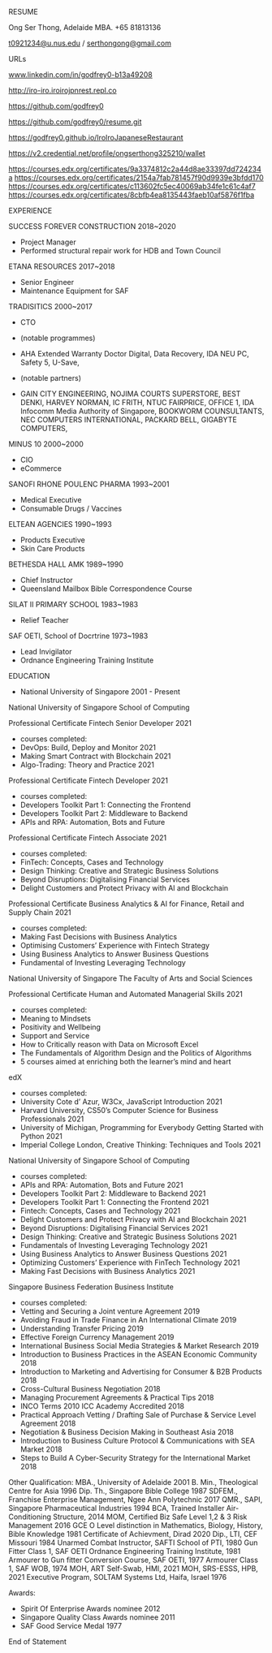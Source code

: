 RESUME

Ong Ser Thong, Adelaide MBA. +65 81813136

t0921234@u.nus.edu / serthongong@gmail.com

URLs

www.linkedin.com/in/godfrey0-b13a49208

http://iro-iro.iroirojpnrest.repl.co

https://github.com/godfrey0

https://github.com/godfrey0/resume.git

https://godfrey0.github.io/IroIroJapaneseRestaurant

https://v2.credential.net/profile/ongserthong325210/wallet

https://courses.edx.org/certificates/9a3374812c2a44d8ae33397dd724234a
https://courses.edx.org/certificates/2154a7fab781457f90d9939e3bfdd170
https://courses.edx.org/certificates/c113602fc5ec40069ab34fe1c61c4af7
https://courses.edx.org/certificates/8cbfb4ea8135443faeb10af5876f1fba

EXPERIENCE

SUCCESS FOREVER CONSTRUCTION 2018~2020
- Project Manager
- Performed structural repair work for HDB and Town Council


ETANA RESOURCES 2017~2018
- Senior Engineer
- Maintenance Equipment for SAF


TRADISITICS 2000~2017

- CTO
- (notable programmes)
- AHA Extended Warranty
Doctor Digital,
Data Recovery, 
IDA NEU PC, 
Safety 5,
U-Save, 

- (notable partners)
- GAIN CITY ENGINEERING, 
NOJIMA COURTS SUPERSTORE, 
BEST DENKI, 
HARVEY NORMAN, 
IC FRITH, 
NTUC FAIRPRICE,
OFFICE 1,
IDA Infocomm Media Authority of Singapore, 
BOOKWORM COUNSULTANTS, 
NEC COMPUTERS INTERNATIONAL,
PACKARD BELL,
GIGABYTE COMPUTERS,

MINUS 10 2000~2000
- CIO
- eCommerce

SANOFI RHONE POULENC PHARMA 1993~2001
- Medical Executive
- Consumable Drugs / Vaccines

ELTEAN AGENCIES 1990~1993
- Products Executive
- Skin Care Products
 
BETHESDA HALL AMK 1989~1990
- Chief Instructor
- Queensland Mailbox Bible Correspondence Course

SILAT II PRIMARY SCHOOL 1983~1983
- Relief Teacher

SAF OETI, School of Docrtrine 1973~1983
- Lead Invigilator
- Ordnance Engineering Training Institute

EDUCATION
- National University of Singapore 2001 - Present

National University of Singapore School of Computing

Professional Certificate Fintech Senior Developer 2021
- courses completed:
- DevOps: Build, Deploy and Monitor 2021
- Making Smart Contract with Blockchain 2021
- Algo-Trading: Theory and Practice 2021

Professional Certificate Fintech Developer 2021
- courses completed:
- Developers Toolkit Part 1: Connecting the Frontend
- Developers Toolkit Part 2: Middleware to Backend
- APIs and RPA: Automation, Bots and Future

Professional Certificate Fintech Associate 2021
- courses completed:
- FinTech: Concepts, Cases and Technology
- Design Thinking: Creative and Strategic Business Solutions
- Beyond Disruptions: Digitalising Financial Services
- Delight Customers and Protect Privacy with AI and Blockchain

Professional Certificate Business Analytics & AI for Finance, Retail and Supply Chain 2021
- courses completed:
- Making Fast Decisions with Business Analytics
- Optimising Customers’ Experience with Fintech Strategy
- Using Business Analytics to Answer Business Questions
- Fundamental of Investing Leveraging Technology

National University of Singapore The Faculty of Arts and Social Sciences

Professional Certificate Human and Automated Managerial Skills 2021
- courses completed:
- Meaning to Mindsets
- Positivity and Wellbeing
- Support and Service
- How to Critically reason with Data on Microsoft Excel
- The Fundamentals of Algorithm Design and the Politics of Algorithms
- 5 courses aimed at enriching both the learner’s mind and heart

edX
- courses completed:
- University Cote d’ Azur, W3Cx, JavaScript Introduction 2021
- Harvard University, CS50’s Computer Science for Business Professionals 2021
- University of Michigan, Programming for Everybody Getting Started with Python 2021
- Imperial College London, Creative Thinking: Techniques and Tools 2021

National University of Singapore School of Computing
- courses completed:
- APIs and RPA: Automation, Bots and Future 2021
- Developers Toolkit Part 2: Middleware to Backend 2021
- Developers Toolkit Part 1: Connecting the Frontend 2021
- Fintech: Concepts, Cases and Technology 2021
- Delight Customers and Protect Privacy with AI and Blockchain 2021
- Beyond Disruptions: Digitalising Financial Services 2021
- Design Thinking: Creative and Strategic Business Solutions 2021
- Fundamentals of Investing Leveraging Technology 2021
- Using Business Analytics to Answer Business Questions 2021
- Optimizing Customers’ Experience with FinTech Technology 2021
- Making Fast Decisions with Business Analytics 2021

Singapore Business Federation Business Institute
- courses completed:
- Vetting and Securing a Joint venture Agreement 2019
- Avoiding Fraud in Trade Finance in An International Climate 2019
- Understanding Transfer Pricing 2019
- Effective Foreign Currency Management 2019
- International Business Social Media Strategies & Market Research 2019
- Introduction to Business Practices in the ASEAN Economic Community 2018
- Introduction to Marketing and Advertising for Consumer & B2B Products 2018
- Cross-Cultural Business Negotiation 2018
- Managing Procurement Agreements & Practical Tips 2018
- INCO Terms 2010 ICC Academy Accredited 2018
- Practical Approach Vetting / Drafting Sale of Purchase & Service Level Agreement 2018
- Negotiation & Business Decision Making in Southeast Asia 2018
- Introduction to Business Culture Protocol & Communications with SEA Market 2018
- Steps to Build A Cyber-Security Strategy for the International Market 2018

Other Qualification:
MBA., University of Adelaide 2001
B. Min., Theological Centre for Asia 1996
Dip. Th., Singapore Bible College 1987
SDFEM., Franchise Enterprise Management, Ngee Ann Polytechnic 2017
QMR., SAPI, Singapore Pharmaceutical Industries 1994
BCA, Trained Installer Air-Conditioning Structure, 2014
MOM, Certified Biz Safe Level 1,2 & 3 Risk Management 2016
GCE O Level distinction in Mathematics, Biology, History, Bible Knowledge 1981
Certificate of Achievment, Dirad 2020
Dip., LTI, CEF Missouri 1984
Unarmed Combat Instructor, SAFTI School of PTI, 1980
Gun Fitter Class 1, SAF OETI Ordnance Engineering Training Institute, 1981
Armourer to Gun fitter Conversion Course, SAF OETI, 1977
Armourer Class 1, SAF WOB, 1974
MOH, ART Self-Swab, HMI, 2021
MOH, SRS-ESSS, HPB, 2021
Executive Program, SOLTAM Systems Ltd, Haifa, Israel 1976

Awards:
- Spirit Of Enterprise Awards nominee 2012
- Singapore Quality Class Awards nominee 2011
- SAF Good Service Medal 1977

End of Statement
